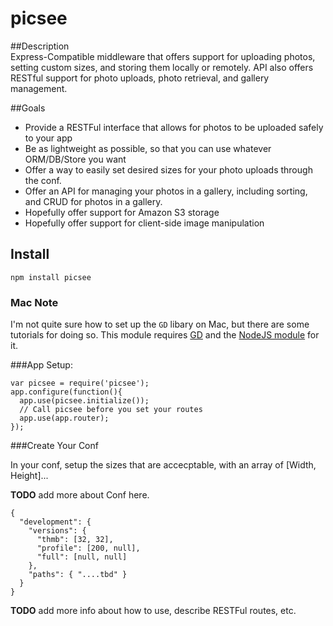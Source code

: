 picsee
=================

##Description  
Express-Compatible middleware that offers support for uploading photos, setting custom sizes, and storing them locally or remotely. API also offers RESTful support for photo uploads, photo retrieval, and gallery management.

##Goals

* Provide a RESTFul interface that allows for photos to be uploaded safely to your app
* Be as lightweight as possible, so that you can use whatever ORM/DB/Store you want
* Offer a way to easily set desired sizes for your photo uploads through the conf.
* Offer an API for managing your photos in a gallery, including sorting, and CRUD for photos
in a gallery.
* Hopefully offer support for Amazon S3 storage
* Hopefully offer support for client-side image manipulation

## Install

    npm install picsee

### Mac Note  

I'm not quite sure how to set up the `GD` libary on Mac, but there are some tutorials for doing so. This module requires [GD](http://www.boutell.com/gd/) and the [NodeJS module](https://github.com/taggon/node-gd) for it.

###App Setup:

    var picsee = require('picsee');
    app.configure(function(){
      app.use(picsee.initialize());
      // Call picsee before you set your routes
      app.use(app.router);
    });

###Create Your Conf

In your conf, setup the sizes that are accecptable, with an array of [Width, Height]...  

**TODO** add more about Conf here.

    {  
      "development": {  
        "versions": {  
          "thmb": [32, 32],   
          "profile": [200, null],  
          "full": [null, null]  
        },  
        "paths": { "....tbd" }  
      }  
    }  

**TODO** add more info about how to use, describe RESTFul routes, etc.



